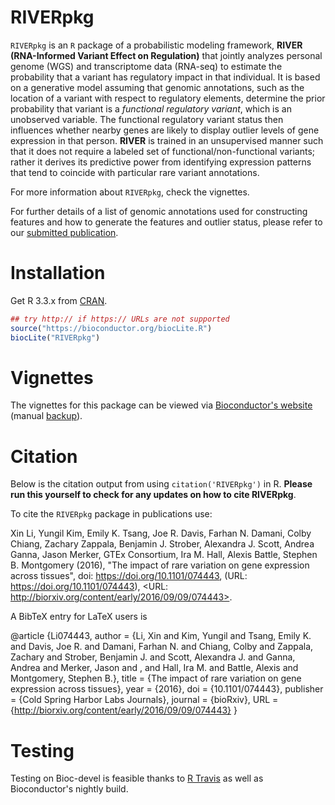 RIVERpkg
=======

`RIVERpkg` is an `R` package of a probabilistic modeling framework, __RIVER (RNA-Informed Variant Effect on Regulation)__ that jointly analyzes personal genome (WGS) and transcriptome data (RNA-seq) to estimate the probability that a variant has regulatory impact in that individual. It is based on a generative model assuming that genomic annotations, such as the location of a variant with respect to regulatory elements, determine the prior probability that variant is a _functional regulatory variant_, which is an unobserved variable. The functional regulatory variant status then influences whether nearby genes are likely to display outlier levels of gene expression in that person. __RIVER__ is trained in an unsupervised manner such that it does not require a labeled set of functional/non-functional variants; rather it derives its predictive power from identifying expression patterns that tend to coincide with particular rare variant annotations.

For more information about `RIVERpkg`, check the vignettes.

For further details of a list of genomic annotations used for constructing features and how to generate the features and outlier status, please refer to our [submitted publication](http://biorxiv.org/content/early/2016/09/09/074443).

# Installation

Get R 3.3.x from [CRAN](http://cran.r-project.org/).

```R
## try http:// if https:// URLs are not supported
source("https://bioconductor.org/biocLite.R")
biocLite("RIVERpkg")
```
# Vignettes

The vignettes for this package can be viewed via [Bioconductor's website](http://www.bioconductor.org/packages/RIVERpkg) (manual [backup](https://github.com/ipw012/RIVERpkg)).

# Citation

Below is the citation output from using `citation('RIVERpkg')` in R. __Please run this yourself to check for any updates on how to cite RIVERpkg__.

To cite the `RIVERpkg` package in publications use:

Xin Li, Yungil Kim, Emily K. Tsang, Joe R. Davis, Farhan N. Damani, Colby Chiang, Zachary Zappala, Benjamin J. Strober, Alexandra J. Scott, Andrea Ganna, Jason Merker, GTEx Consortium, Ira M. Hall, Alexis Battle, Stephen B. Montgomery (2016), "The impact of rare variation on gene expression across tissues", doi: https://doi.org/10.1101/074443, (URL: https://doi.org/10.1101/074443), <URL: http://biorxiv.org/content/early/2016/09/09/074443>.

A BibTeX entry for LaTeX users is

@article {Li074443,
	author = {Li, Xin and Kim, Yungil and Tsang, Emily K. and Davis, Joe R. and Damani, Farhan N. and Chiang, Colby and Zappala, Zachary and Strober, Benjamin J. and Scott, Alexandra J. and Ganna, Andrea and Merker, Jason and , and Hall, Ira M. and Battle, Alexis and Montgomery, Stephen B.},
	title = {The impact of rare variation on gene expression across tissues},
	year = {2016},
	doi = {10.1101/074443},
	publisher = {Cold Spring Harbor Labs Journals},
	journal = {bioRxiv},
	URL = {http://biorxiv.org/content/early/2016/09/09/074443}
}

# Testing

Testing on Bioc-devel is feasible thanks to [R Travis](http://docs.travis-ci.com/user/languages/r/) as well as Bioconductor's nightly build.
